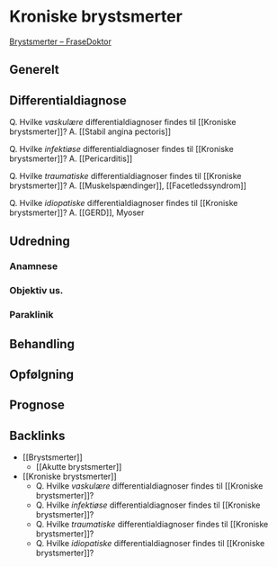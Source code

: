 # Kroniske brystsmerter
[Brystsmerter – FraseDoktor](https://www.frasedoktor.dk/fraser/brystsmerter/)

## Generelt


## Differentialdiagnose
Q. Hvilke *vaskulære* differentialdiagnoser findes til [[Kroniske brystsmerter]]?
A. [[Stabil angina pectoris]]

Q. Hvilke *infektiøse* differentialdiagnoser findes til [[Kroniske brystsmerter]]?
A. [[Pericarditis]]

Q. Hvilke *traumatiske* differentialdiagnoser findes til [[Kroniske brystsmerter]]?
A. [[Muskelspændinger]], [[Facetledssyndrom]]

Q. Hvilke *idiopatiske* differentialdiagnoser findes til [[Kroniske brystsmerter]]?
A. [[GERD]], Myoser


## Udredning
### Anamnese

### Objektiv us.

### Paraklinik


## Behandling


## Opfølgning


## Prognose


## Backlinks
* [[Brystsmerter]]
	* [[Akutte brystsmerter]]
* [[Kroniske brystsmerter]]
	* Q. Hvilke *vaskulære* differentialdiagnoser findes til [[Kroniske brystsmerter]]?
	* Q. Hvilke *infektiøse* differentialdiagnoser findes til [[Kroniske brystsmerter]]?
	* Q. Hvilke *traumatiske* differentialdiagnoser findes til [[Kroniske brystsmerter]]?
	* Q. Hvilke *idiopatiske* differentialdiagnoser findes til [[Kroniske brystsmerter]]?

<!-- #anki/tag/med/Cardiology #anki/deck/Medicine #anki/tag/med/GP -->

<!-- {BearID:4BB6A9D7-CB74-41EF-8A5E-B6D5A03626B0-3083-00000F9908F7D241} -->
